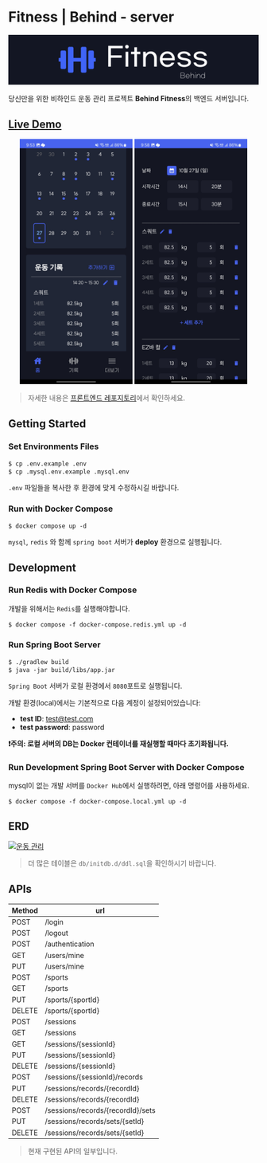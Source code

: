 # Fitness | Behind - server

![banner](./docs/banner.png)

당신만을 위한 비하인드 운동 관리 프로젝트 **Behind Fitness**의 백엔드 서버입니다.

## [Live Demo](https://behind-fitness.jagaldol.com/)

<p align="center">
    <img src="https://raw.githubusercontent.com/jagaldol/behind-fitness-client/main/docs/demo1.jpg" width="45%" />
    <img src="https://raw.githubusercontent.com/jagaldol/behind-fitness-client/main/docs/demo2.jpg" width="45%" />
</p>

> 자세한 내용은 [프론트엔드 레포지토리](https://github.com/jagaldol/behind-fitness-client)에서 확인하세요.

## Getting Started

### Set Environments Files

```shell
$ cp .env.example .env
$ cp .mysql.env.example .mysql.env
```

`.env` 파일들을 복사한 후 환경에 맞게 수정하시길 바랍니다.

### Run with Docker Compose

```shell
$ docker compose up -d
```

`mysql`, `redis` 와 함께 `spring boot` 서버가 **deploy** 환경으로 실행됩니다.

## Development

### Run Redis with Docker Compose

개발을 위해서는 `Redis`를 실행해야합니다.

```shell
$ docker compose -f docker-compose.redis.yml up -d
```

### Run Spring Boot Server

```shell
$ ./gradlew build
$ java -jar build/libs/app.jar
```

`Spring Boot` 서버가 로컬 환경에서 `8080`포트로 실행됩니다.

개발 환경(local)에서는 기본적으로 다음 계정이 설정되어있습니다:

- **test ID**: test@test.com
- **test password**: password

**❗주의: 로컬 서버의 DB는 Docker 컨테이너를 재실행할 때마다 초기화됩니다.**

### Run Development Spring Boot Server with Docker Compose

mysql이 없는 개발 서버를 `Docker Hub`에서 실행하려면, 아래 명령어를 사용하세요.

```shell
$ docker compose -f docker-compose.local.yml up -d
```

## ERD

[![운동 관리](https://github.com/jagaldol/behind-fitness-server/assets/84557643/f10f6d14-b12b-4c14-b09b-339ce776e1ca)](https://www.erdcloud.com/d/nzthWTtnCHPkjvShB)

> 더 많은 테이블은 `db/initdb.d/ddl.sql`을 확인하시기 바랍니다.

## APIs

| Method | url                               |
|--------|-----------------------------------|
| POST   | /login                            |
| POST   | /logout                           |
| POST   | /authentication                   |
| GET    | /users/mine                       |
| PUT    | /users/mine                       |
| POST   | /sports                           |
| GET    | /sports                           |
| PUT    | /sports/{sportId}                 |
| DELETE | /sports/{sportId}                 |
| POST   | /sessions                         |
| GET    | /sessions                         |
| GET    | /sessions/{sessionId}             |
| PUT    | /sessions/{sessionId}             |
| DELETE | /sessions/{sessionId}             |
| POST   | /sessions/{sessionId}/records     |
| PUT    | /sessions/records/{recordId}      |
| DELETE | /sessions/records/{recordId}      |
| POST   | /sessions/records/{recordId}/sets |
| PUT    | /sessions/records/sets/{setId}    |
| DELETE | /sessions/records/sets/{setId}    |

> 현재 구현된 API의 일부입니다.
